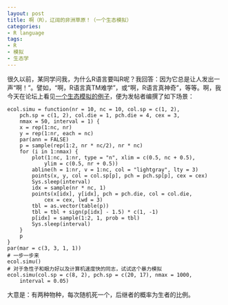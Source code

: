 ```yaml
---
layout: post
title: 啊（R），辽阔的非洲草原！（一个生态模拟）
categories:
- R language
tags:
- R
- 模拟
- 生态学
---
```


很久以前，某同学问我，为什么R语言要叫R呢？我回答：因为它总是让人发出一声“啊！”。譬如，“啊，R语言真TM难学”，或“啊，R语言真神奇”，等等。啊，我今天在论坛上看见[一个生态模拟的例子](http://cos.name/cn/topic/14093)，便为发帖者编撰了如下场景：

    
    ecol.simu = function(nr = 10, nc = 10, col.sp = c(1, 2),
        pch.sp = c(1, 2), col.die = 1, pch.die = 4, cex = 3,
        nmax = 50, interval = 1) {
        x = rep(1:nc, nr)
        y = rep(1:nr, each = nc)
        par(ann = FALSE)
        p = sample(rep(1:2, nr * nc/2), nr * nc)
        for (i in 1:nmax) {
            plot(1:nc, 1:nr, type = "n", xlim = c(0.5, nc + 0.5),
                ylim = c(0.5, nr + 0.5))
            abline(h = 1:nr, v = 1:nc, col = "lightgray", lty = 3)
            points(x, y, col = col.sp[p], pch = pch.sp[p], cex = cex)
            Sys.sleep(interval)
            idx = sample(nr * nc, 1)
            points(x[idx], y[idx], pch = pch.die, col = col.die,
                cex = cex, lwd = 3)
            tbl = as.vector(table(p))
            tbl = tbl + sign(p[idx] - 1.5) * c(1, -1)
            p[idx] = sample(1:2, 1, prob = tbl)
            Sys.sleep(interval)
        }
        p
    }
    par(mar = c(3, 3, 1, 1))
    # 一步一步来
    ecol.simu()
    # 对于急性子和眼力好以及计算机速度快的同志，试试这个暴力模拟
    ecol.simu(col.sp = c(8, 2), pch.sp = c(20, 17), nmax = 1000,
        interval = 0.05)


大意是：有两种物种，每次随机死一个，后继者的概率为生者的比例。


